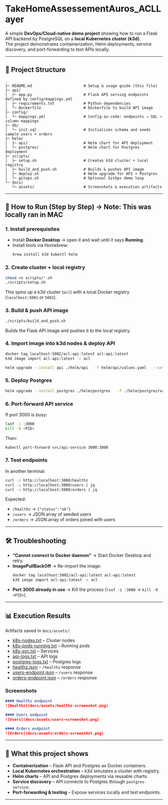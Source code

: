 # TakeHomeAssessementAuros_ACLLayer

A simple **DevOps/Cloud-native demo project** showing how to run a Flask API backend by PostgreSQL on a **local Kubernetes cluster (k3d)**.  
The project demonstrates containerization, Helm deployments, service discovery, and port-forwarding to test APIs locally.

---

## 📂 Project Structure

```
.
├─ README.md                       # Setup & usage guide (this file)
├─ api/
│  ├─ app.py                       # Flask API serving endpoints defined by config/mappings.yml
│  ├─ requirements.txt             # Python dependencies
│  └─ Dockerfile                   # Dockerfile to build API image
├─ config/
│  └─ mappings.yml                 # Config-as-code: endpoints → SQL → column mappings
├─ db/
│  └─ init.sql                     # Initializes schema and seeds sample users + orders
├─ helm/
│  ├─ api/                         # Helm chart for API deployment
│  └─ postgres/                    # Helm chart for Postgres deployment
├─ scripts/
│  ├─ setup.sh                     # Creates k3d cluster + local registry
│  ├─ build_and_push.sh            # Builds & pushes API image
│  ├─ deploy.sh                    # Helm upgrade for API + Postgres
│  └─ gitops.sh                    # Optional GitOps demo loop
└─ docs/
   └─ assets/                      # Screenshots & execution artifacts
```

---

## 🚀 How to Run (Step by Step) -> Note: This was locally ran in MAC

### 1. Install prerequisites
- Install **Docker Desktop** → open it and wait until it says **Running**.
- Install tools via Homebrew:
  ```bash
  brew install k3d kubectl helm
  ```

### 2. Create cluster + local registry
```bash
chmod +x scripts/*.sh
./scripts/setup.sh
```
This spins up a k3d cluster (`acl`) with a local Docker registry (`localhost:5001` or `5002`).

### 3. Build & push API image
```bash
./scripts/build_and_push.sh
```
Builds the Flask API image and pushes it to the local registry.

### 4. Import image into k3d nodes & deploy API
```bash
docker tag localhost:5002/acl-api:latest acl-api:latest
k3d image import acl-api:latest -c acl

helm upgrade --install api ./helm/api   -f helm/api/values.yaml   --set image.repository=acl-api   --set image.tag=latest   --set-file mappingYaml=./config/mappings.yml
```

### 5. Deploy Postgres
```bash
helm upgrade --install postgres ./helm/postgres   -f ./helm/postgres/values.yaml   --set-file initSql=./db/init.sql
```

### 6. Port-forward API service
If port 3000 is busy:
```bash
lsof -i :3000
kill -9 <PID>
```

Then:
```bash
kubectl port-forward svc/api-service 3000:3000
```

### 7. Test endpoints
In another terminal:
```bash
curl -s http://localhost:3000/healthz
curl -s http://localhost:3000/users | jq
curl -s http://localhost:3000/orders | jq
```

Expected:
- `/healthz` → `{"status":"ok"}`
- `/users` → JSON array of seeded users
- `/orders` → JSON array of orders joined with users

---

## 🛠 Troubleshooting

- **“Cannot connect to Docker daemon”** → Start Docker Desktop and retry.  
- **ImagePullBackOff** → Re-import the image:
  ```bash
  docker tag localhost:5002/acl-api:latest acl-api:latest
  k3d image import acl-api:latest -c acl
  ```
- **Port 3000 already in use** → Kill the process (`lsof -i :3000` → `kill -9 <PID>`).  

---

## 📊 Execution Results

Artifacts saved in `docs/assets/`:

- [k8s-nodes.txt](docs/assets/k8s-nodes.txt) – Cluster nodes  
- [k8s-pods-running.txt](docs/assets/k8s-pods-running.txt) – Running pods  
- [k8s-svc.txt](docs/assets/k8s-svc.txt) – Services  
- [api-logs.txt](docs/assets/api-logs.txt) – API logs  
- [postgres-logs.txt](docs/assets/postgres-logs.txt) – Postgres logs  
- [healthz.json](docs/assets/healthz.json) – `/healthz` response  
- [users-endpoint.json](docs/assets/users-endpoint.json) – `/users` response  
- [orders-endpoint.json](docs/assets/orders-endpoint.json) – `/orders` response  

### Screenshots

```md
#### Healthz endpoint
![Healthz](docs/assets/healthz-screenshot.png)

#### Users endpoint
![Users](docs/assets/users-screenshot.png)

#### Orders endpoint
![Orders](docs/assets/orders-screenshot.png)
```

---

## 📘 What this project shows

- **Containerization** – Flask API and Postgres as Docker containers.  
- **Local Kubernetes orchestration** – k3d simulates a cluster with registry.  
- **Helm charts** – API and Postgres deployments via reusable charts.  
- **Service discovery** – API connects to Postgres through `postgres-service`.  
- **Port-forwarding & testing** – Expose services locally and test endpoints.  

---

